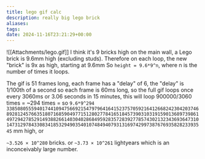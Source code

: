```yaml
---
title: lego gif calc
description: really big lego brick
aliases: 
tags: 
date: 2024-11-16T23:21:29+00:00
---
```

![[Attachments/lego.gif]]
I think it's 9 bricks high on the main wall, a Lego brick is 9.6mm high (excluding studs).
Therefore on each loop, the new "brick" is 9x as high, starting at 9.6mm
So `height = 9.6*9^n`, where n is the number of times it loops.

The gif is 51 frames long, each frame has a "delay" of 6, the "delay" is 1/100th of a second
so each frame is 60ms long, so the full gif loops once every 3060ms or 3.06 seconds
in 15 minutes, this will loop 900000/3060 times = ~294 times = 
so `9.6*9^294`
`338508055594017441094756692154797964164152375705921641266824230420374689281245766351807168590497715128027784165184573903103191590136897398614972942785291493882661403040286849592835728392778574302132343693647310147312978433083418532949035401074849407931316974299738767693582823393545` mm high, or 

`~3.526 × 10^280` bricks.
or
`~3.73 × 10^261` lightyears
which is an inconceivably large number.